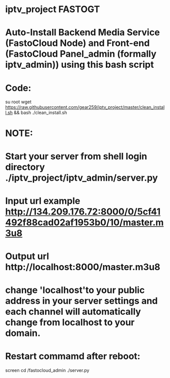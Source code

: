 # iptv_project FASTOGT

# Auto-Install Backend Media Service (FastoCloud Node) and Front-end (FastoCloud Panel_admin (formally iptv_admin)) using this bash script

# Code:
su root
wget https://raw.githubusercontent.com/gear259/iptv_project/master/clean_install.sh && bash ./clean_install.sh


# NOTE:
# Start your server from shell login directory ./iptv_project/iptv_admin/server.py
# Input url example http://134.209.176.72:8000/0/5cf41492f88cad02af1953b0/10/master.m3u8
# Output url http://localhost:8000/master.m3u8
# change 'localhost'to your public address in your server settings and each channel will automatically change from localhost to your domain.
# Restart commamd after reboot: 
screen
cd /fastocloud_admin
./server.py
